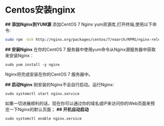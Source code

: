 # Centos安装nginx
**## 添加Nginx到YUM源**
添加CentOS 7 Nginx yum资源库,打开终端,使用以下命令:
```sh
sudo rpm -Uvh http://nginx.org/packages/centos/7/noarch/RPMS/nginx-release-centos-7-0.el7.ngx.noarch.rpm
```
**## 安装Nginx**
在你的CentOS 7 服务器中使用yum命令从Nginx源服务器中获取来安装Nginx：
```shell
sudo yum install -y nginx
```
Nginx将完成安装在你的CentOS 7 服务器中。

**## 启动Nginx**
刚安装的Nginx不会自行启动。运行Nginx:

```shell
sudo systemctl start nginx.service
```
如果一切进展顺利的话，现在你可以通过你的域名或IP来访问你的Web页面来预览一下Nginx的默认页面；
**## 开机自动启动**
```shell
sudo systemctl enable nginx.service
```